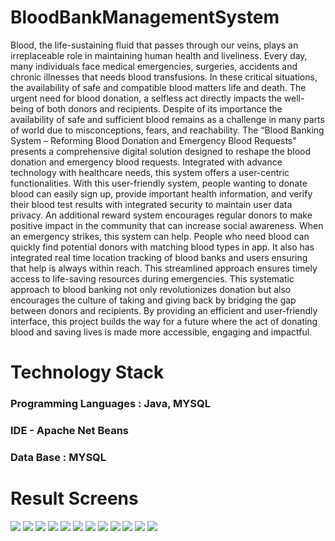 # BloodBankManagementSystem
<p>Blood, the life-sustaining fluid that passes through our veins, plays an irreplaceable role in maintaining human health and liveliness. Every day, many individuals face medical emergencies, surgeries, accidents and chronic illnesses that needs blood transfusions. In these critical situations, the availability of safe and compatible blood matters life and death. The urgent need for blood donation, a selfless act directly impacts the well-being of both donors and recipients. Despite of its importance the availability of safe and sufficient blood remains as a challenge in many parts of world due to misconceptions, fears, and reachability. The “Blood Banking System – Reforming Blood Donation and Emergency Blood Requests” presents a comprehensive digital solution designed to reshape the blood donation and emergency blood requests. Integrated with advance technology with healthcare needs, this system offers a user-centric functionalities. With this user-friendly system, people wanting to donate blood can easily sign up, provide important health information, and verify their blood test results with integrated security to maintain user data privacy. An additional reward system encourages regular donors to make positive impact in the community that can increase social awareness. When an emergency strikes, this system can help. People who need blood can quickly find potential donors with matching blood types in app. It also has integrated real time location tracking of blood banks and users ensuring that help is always within reach. This streamlined approach ensures timely access to life-saving resources during emergencies. This systematic approach to blood banking not only revolutionizes donation but also encourages the culture of taking and giving back by bridging the gap between donors and recipients. By providing an efficient and user-friendly interface, this project builds the way for a future where the act of donating blood and saving lives is made more accessible, engaging and impactful.</p>

# Technology Stack
<h3>Programming Languages : Java, MYSQL</h3>
<h3>IDE - Apache Net Beans</h3>
<h3>Data Base : MYSQL</h3>

# Result Screens
<img src="D:\SHIVA KRISHNA\Videos\Screenshots\Screenshot 2023-11-12 000126.png">
<img src="D:\SHIVA KRISHNA\Videos\Screenshots\Screenshot 2023-11-12 000241.png">
<img src="D:\SHIVA KRISHNA\Videos\Screenshots\Screenshot 2023-11-12 000646.png">
<img src = "D:\SHIVA KRISHNA\Videos\Screenshots\Screenshot 2023-11-12 000903.png">
<img src = "D:\SHIVA KRISHNA\Videos\Screenshots\Screenshot 2023-11-12 001010.png">
<img src = "D:\SHIVA KRISHNA\Videos\Screenshots\Screenshot 2023-11-12 001146.png">
<img src = "D:\SHIVA KRISHNA\Videos\Screenshots\Screenshot 2023-11-12 001303.png">
<img src = "D:\SHIVA KRISHNA\Videos\Screenshots\Screenshot 2023-11-12 001450.png">
<img src = "D:\SHIVA KRISHNA\Videos\Screenshots\Screenshot 2023-11-12 001600.png">
<img src = "D:\SHIVA KRISHNA\Videos\Screenshots\Screenshot 2023-11-12 001852.png">
<img src = "D:\SHIVA KRISHNA\Videos\Screenshots\Screenshot 2023-11-12 002105.png">
<img src = "D:\SHIVA KRISHNA\Videos\Screenshots\Screenshot 2023-11-12 002214.png">